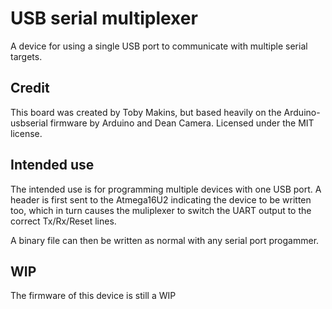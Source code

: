 # USB serial multiplexer

A device for using a single USB port to communicate with multiple serial targets.

## Credit

This board was created by Toby Makins, but based heavily on the Arduino-usbserial firmware by Arduino and Dean Camera.  Licensed under the MIT license. 

## Intended use

The intended use is for programming multiple devices with one USB port. A header is first sent to the Atmega16U2 indicating the device to be written too, which in turn causes the muliplexer to switch the UART output to the correct Tx/Rx/Reset lines. 

A binary file can then be written as normal with any serial port progammer. 

## WIP

The firmware of this device is still a WIP
